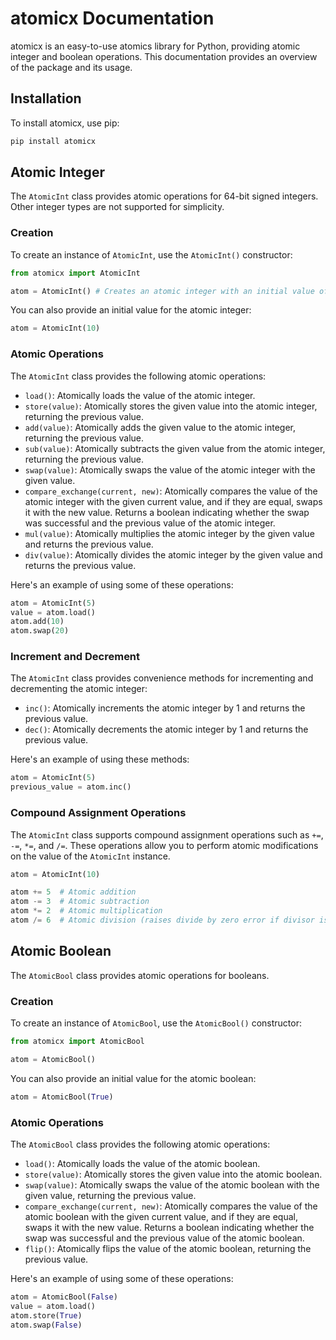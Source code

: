 # atomicx Documentation

atomicx is an easy-to-use atomics library for Python, providing atomic integer and boolean operations. This documentation provides an overview of the package and its usage.

## Installation

To install atomicx, use pip:

```bash
pip install atomicx
```

## Atomic Integer

The `AtomicInt` class provides atomic operations for 64-bit signed integers. Other integer types are not supported
for simplicity.

### Creation

To create an instance of `AtomicInt`, use the `AtomicInt()` constructor:

```python
from atomicx import AtomicInt

atom = AtomicInt() # Creates an atomic integer with an initial value of 0
```

You can also provide an initial value for the atomic integer:

```python
atom = AtomicInt(10)
```

### Atomic Operations

The `AtomicInt` class provides the following atomic operations:

- `load()`: Atomically loads the value of the atomic integer.
- `store(value)`: Atomically stores the given value into the atomic integer, returning the previous value.
- `add(value)`: Atomically adds the given value to the atomic integer, returning the previous value.
- `sub(value)`: Atomically subtracts the given value from the atomic integer, returning the previous value.
- `swap(value)`: Atomically swaps the value of the atomic integer with the given value.
- `compare_exchange(current, new)`: Atomically compares the value of the atomic integer with the given current value, and if they are equal, swaps it with the new value. Returns a boolean indicating whether the swap was successful and the previous value of the atomic integer.
- `mul(value)`: Atomically multiplies the atomic integer by the given value and returns the previous value.
- `div(value)`: Atomically divides the atomic integer by the given value and returns the previous value.

Here's an example of using some of these operations:

```python
atom = AtomicInt(5)
value = atom.load()
atom.add(10)
atom.swap(20)
```

### Increment and Decrement

The `AtomicInt` class provides convenience methods for incrementing and decrementing the atomic integer:

- `inc()`: Atomically increments the atomic integer by 1 and returns the previous value.
- `dec()`: Atomically decrements the atomic integer by 1 and returns the previous value.

Here's an example of using these methods:

```python
atom = AtomicInt(5)
previous_value = atom.inc()
```

### Compound Assignment Operations

The `AtomicInt` class supports compound assignment operations such as `+=`, `-=`, `*=`, and `/=`. These operations allow you to perform atomic modifications on the value of the `AtomicInt` instance.

```python
atom = AtomicInt(10)

atom += 5  # Atomic addition
atom -= 3  # Atomic subtraction
atom *= 2  # Atomic multiplication
atom /= 6  # Atomic division (raises divide by zero error if divisor is zero)
```

## Atomic Boolean

The `AtomicBool` class provides atomic operations for booleans.

### Creation

To create an instance of `AtomicBool`, use the `AtomicBool()` constructor:

```python
from atomicx import AtomicBool

atom = AtomicBool()
```

You can also provide an initial value for the atomic boolean:

```python
atom = AtomicBool(True)
```

### Atomic Operations

The `AtomicBool` class provides the following atomic operations:

- `load()`: Atomically loads the value of the atomic boolean.
- `store(value)`: Atomically stores the given value into the atomic boolean.
- `swap(value)`: Atomically swaps the value of the atomic boolean with the given value, returning the previous value.
- `compare_exchange(current, new)`: Atomically compares the value of the atomic boolean with the given current value, and if they are equal, swaps it with the new value. Returns a boolean indicating whether the swap was successful and the previous value of the atomic boolean.
- `flip()`: Atomically flips the value of the atomic boolean, returning the previous value.

Here's an example of using some of these operations:

```python
atom = AtomicBool(False)
value = atom.load()
atom.store(True)
atom.swap(False)
```